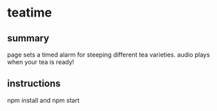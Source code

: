 # teatime

## summary

page sets a timed alarm for steeping different tea varieties. audio plays when your tea is ready!

## instructions

npm install and npm start
